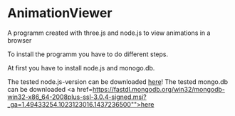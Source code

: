 # AnimationViewer
A programm created with three.js and node.js to view animations in a browser

To install the programm you have to do different steps.

At first you have to install node.js and monogo.db.

The tested node.js-version can be downloaded <a href="https://nodejs.org/dist/v0.12.7/x64/node-v0.12.7-x64.msi">here</a>!
The tested mongo.db can be downloaded <a href=https://fastdl.mongodb.org/win32/mongodb-win32-x86_64-2008plus-ssl-3.0.4-signed.msi?_ga=1.49433254.1023123016.1437236500"">here</a>

